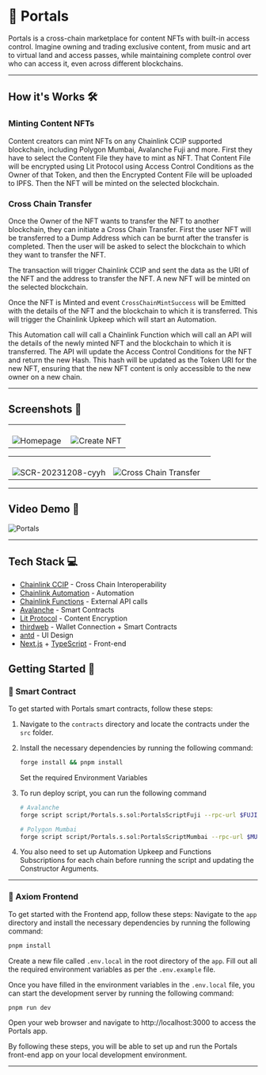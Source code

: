 # 🔮 Portals

Portals is a cross-chain marketplace for content NFTs with built-in access control. Imagine owning and trading exclusive content, from music and art to virtual land and access passes, while maintaining complete control over who can access it, even across different blockchains.

---

## How it's Works 🛠️

### Minting Content NFTs

Content creators can mint NFTs on any Chainlink CCIP supported blockchain, including Polygon Mumbai, Avalanche Fuji and more. First they have to select the Content File they have to mint as NFT. That Content File will be encrypted using Lit Protocol using Access Control Conditions as the Owner of that Token, and then the Encrypted Content File will be uploaded to IPFS. Then the NFT will be minted on the selected blockchain.

### Cross Chain Transfer

Once the Owner of the NFT wants to transfer the NFT to another blockchain, they can initiate a Cross Chain Transfer. First the user NFT will be transferred to a Dump Address which can be burnt after the transfer is completed. Then the user will be asked to select the blockchain to which they want to transfer the NFT.

The transaction will trigger Chainlink CCIP and sent the data as the URI of the NFT and the address to transfer the NFT. A new NFT will be minted on the selected blockchain.

Once the NFT is Minted and event `CrossChainMintSuccess` will be Emitted with the details of the NFT and the blockchain to which it is transferred. This will trigger the Chainlink Upkeep which will start an Automation.

This Automation call will call a Chainlink Function which will call an API will the details of the newly minted NFT and the blockchain to which it is transferred. The API will update the Access Control Conditions for the NFT and return the new Hash. This hash will be updated as the Token URI for the new NFT, ensuring that the new NFT content is only accessible to the new owner on a new chain.

---

## Screenshots 📸

<table>
  <tr>
    <td valign="top" width="50%">
      <br>
      <img src="https://i.ibb.co/pzLkfZ9/SCR-20231208-cymw.png" alt="Homepage" >
    </td>
    <td valign="top" width="50%">
      <br>
      <img src="https://i.ibb.co/zNWW81f/SCR-20231208-cysi.png" alt="Create NFT" >
    </td>
  </tr>
</table>

<table>
  <tr>
    <td valign="top" width="50%">
      <br>
      <img src="https://i.ibb.co/TcK3qyH/SCR-20231208-cyyh.png" alt="SCR-20231208-cyyh" alt="Transfer NFT" >
    </td>
    <td valign="top" width="50%">
      <br>
      <img src="https://i.ibb.co/2MKQKyr/SCR-20231208-czao.png" alt="Cross Chain Transfer" >
    </td>
  </tr>
</table>

---

## Video Demo 🎥

![Portals](https://i.ibb.co/5xD7fXY/OG.png)

---

## Tech Stack 💻

- [Chainlink CCIP](https://dev.chain.link/products/ccip) - Cross Chain Interoperability
- [Chainlink Automation](https://dev.chain.link/products/automation) - Automation
- [Chainlink Functions](https://dev.chain.link/products/functions) - External API calls
- [Avalanche](https://www.avax.network/) - Smart Contracts
- [Lit Protocol](https://litprotocol.com/) - Content Encryption
- [thirdweb](https://thirdweb.com/) - Wallet Connection + Smart Contracts
- [antd](https://ant.design/) - UI Design
- [Next.js](https://nextjs.org/) + [TypeScript](https://www.typescriptlang.org/) - Front-end

## Getting Started 🚀

### 📝 Smart Contract

To get started with Portals smart contracts, follow these steps:

1. Navigate to the `contracts` directory and locate the contracts under the `src` folder.
2. Install the necessary dependencies by running the following command:
   ```bash
   forge install && pnpm install
   ```
   Set the required Environment Variables
3. To run deploy script, you can run the following command

   ```bash
   # Avalanche
   forge script script/Portals.s.sol:PortalsScriptFuji --rpc-url $FUJI_RPC --broadcast --verify -vvvv

   # Polygon Mumbai
   forge script script/Portals.s.sol:PortalsScriptMumbai --rpc-url $MUMBAI_RPC --broadcast --verify -vvvv
   ```

4. You also need to set up Automation Upkeep and Functions Subscriptions for each chain before running the script and updating the Constructor Arguments.

---

### 📱 Axiom Frontend

To get started with the Frontend app, follow these steps:
Navigate to the `app` directory and install the necessary dependencies by running the following command:

```bash
pnpm install
```

Create a new file called `.env.local` in the root directory of the `app`. Fill out all the required environment variables as per the `.env.example` file.

Once you have filled in the environment variables in the `.env.local` file, you can start the development server by running the following command:

```bash
pnpm run dev
```

Open your web browser and navigate to http://localhost:3000 to access the Portals app.

By following these steps, you will be able to set up and run the Portals front-end app on your local development environment.

---
